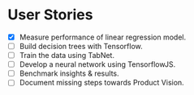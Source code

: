 # User Stories

- [X] Measure performance of linear regression model.
- [ ] Build decision trees with Tensorflow.
- [ ] Train the data using TabNet.
- [ ] Develop a neural network using TensorflowJS.
- [ ] Benchmark insights & results.
- [ ] Document missing steps towards Product Vision.
